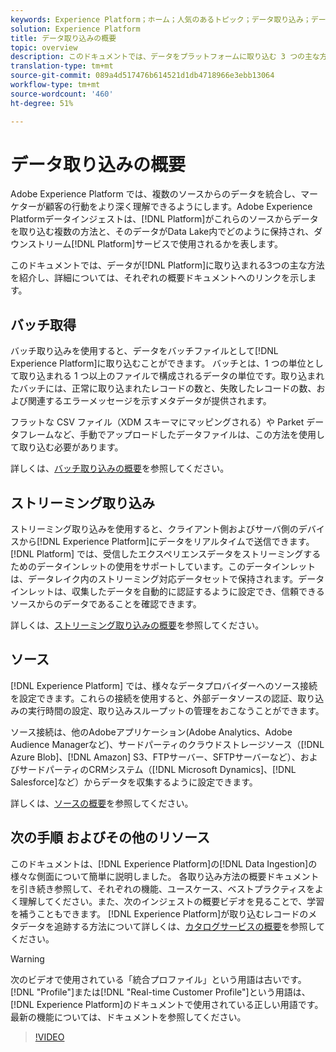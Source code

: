 ```yaml
---
keywords: Experience Platform；ホーム；人気のあるトピック；データ取り込み；データの場所；データの場所；データ管理;データ管理；系列；バッチ；取り込んだデータ
solution: Experience Platform
title: データ取り込みの概要
topic: overview
description: このドキュメントでは、データをプラットフォームに取り込む 3 つの主な方法を紹介し、詳細については、それぞれの概要ドキュメントへのリンクを示します。
translation-type: tm+mt
source-git-commit: 089a4d517476b614521d1db4718966e3ebb13064
workflow-type: tm+mt
source-wordcount: '460'
ht-degree: 51%

---
```



# データ取り込みの概要

Adobe Experience Platform では、複数のソースからのデータを統合し、マーケターが顧客の行動をより深く理解できるようにします。Adobe Experience Platformデータインジェストは、[!DNL Platform]がこれらのソースからデータを取り込む複数の方法と、そのデータがData Lake内でどのように保持され、ダウンストリーム[!DNL Platform]サービスで使用されるかを表します。

このドキュメントでは、データが[!DNL Platform]に取り込まれる3つの主な方法を紹介し、詳細については、それぞれの概要ドキュメントへのリンクを示します。

## バッチ取得

バッチ取り込みを使用すると、データをバッチファイルとして[!DNL Experience Platform]に取り込むことができます。 バッチとは、1 つの単位として取り込まれる 1 つ以上のファイルで構成されるデータの単位です。取り込まれたバッチには、正常に取り込まれたレコードの数と、失敗したレコードの数、および関連するエラーメッセージを示すメタデータが提供されます。

フラットな CSV ファイル（XDM スキーマにマッピングされる）や Parket データフレームなど、手動でアップロードしたデータファイルは、この方法を使用して取り込む必要があります。

詳しくは、[バッチ取り込みの概要](./batch-ingestion/overview.md)を参照してください。

## ストリーミング取り込み

ストリーミング取り込みを使用すると、クライアント側およびサーバ側のデバイスから[!DNL Experience Platform]にデータをリアルタイムで送信できます。 [!DNL Platform] では、受信したエクスペリエンスデータをストリーミングするためのデータインレットの使用をサポートしています。このデータインレットは、データレイク内のストリーミング対応データセットで保持されます。データインレットは、収集したデータを自動的に認証するように設定でき、信頼できるソースからのデータであることを確認できます。

詳しくは、[ストリーミング取り込みの概要](./streaming-ingestion/overview.md)を参照してください。

## ソース

[!DNL Experience Platform] では、様々なデータプロバイダーへのソース接続を設定できます。これらの接続を使用すると、外部データソースの認証、取り込みの実行時間の設定、取り込みスループットの管理をおこなうことができます。

ソース接続は、他のAdobeアプリケーション(Adobe Analytics、Adobe Audience Managerなど)、サードパーティのクラウドストレージソース（[!DNL Azure Blob]、[!DNL Amazon] S3、FTPサーバー、SFTPサーバーなど）、およびサードパーティのCRMシステム（[!DNL Microsoft Dynamics]、[!DNL Salesforce]など）からデータを収集するように設定できます。

詳しくは、[ソースの概要](../sources/home.md)を参照してください。

## 次の手順 およびその他のリソース

このドキュメントは、[!DNL Experience Platform]の[!DNL Data Ingestion]の様々な側面について簡単に説明しました。 各取り込み方法の概要ドキュメントを引き続き参照して、それぞれの機能、ユースケース、ベストプラクティスをよく理解してください。また、次のインジェストの概要ビデオを見ることで、学習を補うこともできます。 [!DNL Experience Platform]が取り込むレコードのメタデータを追跡する方法について詳しくは、[カタログサービスの概要](../catalog/home.md)を参照してください。

>[!WARNING]
>
>次のビデオで使用されている「統合プロファイル」という用語は古いです。 [!DNL "Profile"]または[!DNL "Real-time Customer Profile"]という用語は、[!DNL Experience Platform]のドキュメントで使用されている正しい用語です。 最新の機能については、ドキュメントを参照してください。

>[!VIDEO](https://video.tv.adobe.com/v/27106?quality=12&learn=on)